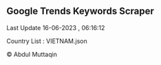 

## Google Trends Keywords Scraper 
 
Last Update 16-06-2023 , 06:16:12

Country List :
VIETNAM.json



© Abdul Muttaqin 
